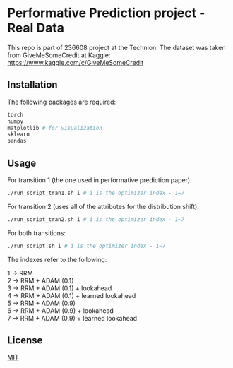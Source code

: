 # Performative Prediction project - Real Data

This repo is part of 236608 project at the Technion. 
The dataset was taken from GiveMeSomeCredit at Kaggle: https://www.kaggle.com/c/GiveMeSomeCredit

## Installation

The following packages are required:

```bash
torch
numpy
matplotlib # for visualization
sklearn
pandas
```

## Usage

For transition 1 (the one used in performative prediction paper):

```bash
./run_script_tran1.sh i # i is the optimizer index - 1~7
```

For transition 2 (uses all of the attributes for the distribution shift):

```bash
./run_script_tran2.sh i # i is the optimizer index - 1~7
```

For both transitions:

```bash
./run_script.sh i # i is the optimizer index - 1~7
```

The indexes refer to the following:

1 -> RRM\
2 -> RRM + ADAM (0.1)\
3 -> RRM + ADAM (0.1) + lookahead\
4 -> RRM + ADAM (0.1) + learned lookahead\
5 -> RRM + ADAM (0.9)\
6 -> RRM + ADAM (0.9) + lookahead\
7 -> RRM + ADAM (0.9) + learned lookahead

## License

[MIT](https://choosealicense.com/licenses/mit/)